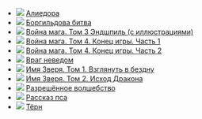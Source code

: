 * ![](/books/sf_fantasy/Ник%20Перумов/Алиедора.jpg) [Алиедора](/books/sf_fantasy/Ник%20Перумов/Алиедора)
* ![](/books/sf_fantasy/Ник%20Перумов/Боргильдова%20битва.jpg) [Боргильдова битва](/books/sf_fantasy/Ник%20Перумов/Боргильдова%20битва)
* ![](/books/sf_fantasy/Ник%20Перумов/Война%20мага.%20Том%203%20Эндшпиль%20(с%20иллюстрациями).jpg) [Война мага. Том 3 Эндшпиль (с иллюстрациями)](/books/sf_fantasy/Ник%20Перумов/Война%20мага.%20Том%203%20Эндшпиль%20(с%20иллюстрациями))
* ![](/books/sf_fantasy/Ник%20Перумов/Война%20мага.%20Том%204.%20Конец%20игры.%20Часть%201.jpg) [Война мага. Том 4. Конец игры. Часть 1](/books/sf_fantasy/Ник%20Перумов/Война%20мага.%20Том%204.%20Конец%20игры.%20Часть%201)
* ![](/books/sf_fantasy/Ник%20Перумов/Война%20мага.%20Том%204.%20Конец%20игры.%20Часть%202.jpg) [Война мага. Том 4. Конец игры. Часть 2](/books/sf_fantasy/Ник%20Перумов/Война%20мага.%20Том%204.%20Конец%20игры.%20Часть%202)
* ![](/books/sf_fantasy/Ник%20Перумов/Враг%20неведом.jpg) [Враг неведом](/books/sf_fantasy/Ник%20Перумов/Враг%20неведом)
* ![](/books/sf_fantasy/Ник%20Перумов/Имя%20Зверя.%20Том%201.%20Взглянуть%20в%20бездну.jpg) [Имя Зверя. Том 1. Взглянуть в бездну](/books/sf_fantasy/Ник%20Перумов/Имя%20Зверя.%20Том%201.%20Взглянуть%20в%20бездну)
* ![](/books/sf_fantasy/Ник%20Перумов/Имя%20Зверя.%20Том%202.%20Исход%20Дракона.jpg) [Имя Зверя. Том 2. Исход Дракона](/books/sf_fantasy/Ник%20Перумов/Имя%20Зверя.%20Том%202.%20Исход%20Дракона)
* ![](/books/sf_fantasy/Ник%20Перумов/Разрешённое%20волшебство.jpg) [Разрешённое волшебство](/books/sf_fantasy/Ник%20Перумов/Разрешённое%20волшебство)
* ![](/books/sf_fantasy/Ник%20Перумов/Рассказ%20пса.jpg) [Рассказ пса](/books/sf_fantasy/Ник%20Перумов/Рассказ%20пса)
* ![](/books/sf_fantasy/Ник%20Перумов/Тёрн.jpg) [Тёрн](/books/sf_fantasy/Ник%20Перумов/Тёрн)